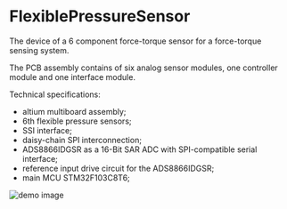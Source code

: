 # FlexiblePressureSensor
The device of a 6 component force-torque sensor for a force-torque sensing system.

The PCB assembly contains of six analog sensor modules, one controller module and one interface module.

Technical specifications:
- altium multiboard assembly;
- 6th flexible pressure sensors;
- SSI interface;
- daisy-chain SPI interconnection;
- ADS8866IDGSR as a 16-Bit SAR ADC with SPI-compatible serial interface; 
- reference input drive circuit for the ADS8866IDGSR;
- main MCU STM32F103C8T6;

![demo image](https://github.com/VasiliyPodlesniy/PhotoForRepositories/blob/master/sensor1.jpg)



